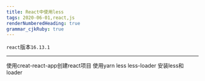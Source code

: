 ```yaml
---
title: React中使用less
tags: 2020-06-01,react,js
renderNumberedHeading: true
grammar_cjkRuby: true
---
```


`react`版本`16.13.1`

---

使用creat-react-app创建react项目
使用yarn less less-loader 安装less和loader